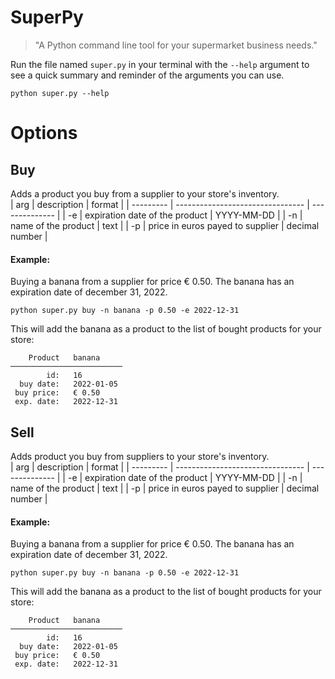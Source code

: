 # SuperPy

> "A Python command line tool for your supermarket business needs."

Run the file named `super.py` in your terminal with the `--help` argument to see a quick summary and reminder of the arguments you can use.

```
python super.py --help
```

# Options

## Buy
Adds a product you buy from a supplier to your store's inventory.  
| arg       | description                      | format         |
| --------- | -------------------------------- | -------------- |
| -e        | expiration date of the product   | YYYY-MM-DD     |
| -n        | name of the product              | text           |
| -p        | price in euros payed to supplier | decimal number |


#### Example:
Buying a banana from a supplier for price € 0.50. The banana has an expiration date of december 31, 2022.

```
python super.py buy -n banana -p 0.50 -e 2022-12-31
```
This will add the banana as a product to the list of bought products for your store:

```
    Product   banana     
─────────────────────────
        id:   16         
  buy date:   2022-01-05 
 buy price:   € 0.50    
 exp. date:   2022-12-31    
  ```

## Sell
Adds product you buy from suppliers to your store's inventory.  
| arg       | description                      | format         |
| --------- | -------------------------------- | -------------- |
| -e        | expiration date of the product   | YYYY-MM-DD     |
| -n        | name of the product              | text           |
| -p        | price in euros payed to supplier | decimal number |


#### Example:
Buying a banana from a supplier for price € 0.50. The banana has an expiration date of december 31, 2022.

```
python super.py buy -n banana -p 0.50 -e 2022-12-31
```
This will add the banana as a product to the list of bought products for your store:

```
    Product   banana     
─────────────────────────
        id:   16         
  buy date:   2022-01-05 
 buy price:   € 0.50    
 exp. date:   2022-12-31    
  ```